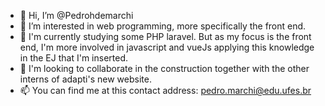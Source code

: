 - 👋 Hi, I’m @Pedrohdemarchi
- 👀 I’m interested in web programming, more specifically the front end.
- 🌱 I'm currently studying some PHP laravel. But as my focus is the front end, I'm more involved in javascript and vueJs applying this knowledge in the EJ that I'm inserted.
- 💞️ I'm looking to collaborate in the construction together with the other interns of adapti's new website.
- 📫 You can find me at this contact address: pedro.marchi@edu.ufes.br

<!---
Pedrohdemarchi/Pedrohdemarchi is a ✨ special ✨ repository because its `README.md` (this file) appears on your GitHub profile.
You can click the Preview link to take a look at your changes.
--->
